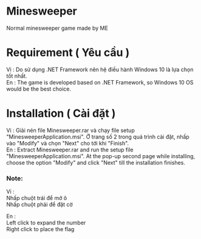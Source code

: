 # Minesweeper
Normal minesweeper game made by ME

# Requirement ( Yêu cầu )
Vi : Do sử dụng .NET Framework nên hệ điều hành Windows 10 là lựa chọn tốt nhất.  
En : The game is developed based on .NET Framework, so Windows 10 OS would be the best choice.

# Installation ( Cài đặt )
Vi : Giải nén file Minesweeper.rar và chạy file setup "MinesweeperApplication.msi". Ở trang số 2 trong quá trình cài đặt, nhấp vào "Modify" và chọn "Next" cho tới khi "Finish".  
En : Extract Minesweeper.rar and run the setup file "MinesweeperApplication.msi". At the pop-up second page while installing, choose the option "Modify" and click "Next" till the installation finishes.

### Note:
Vi :  
Nhấp chuột trái để mở ô  
Nhấp chuột phải để đặt cờ

En :  
Left click to expand the number  
Right click to place the flag
